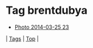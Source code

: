 <!--
title: Tag brentdubya
date: 2020-06-28T15:26:59.499Z
tags:
-->
# Tag brentdubya

 * [Photo 2014-03-25 23](80721713009.md)

| [Tags](tags.md) | [Top](index.md) |
